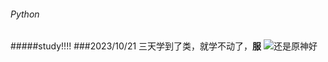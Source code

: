 ###### Python
#####study!!!!
###2023/10/21
三天学到了类，就学不动了，**服**
![还是原神好](https://act.hoyoverse.com/puzzle/hk4e/pz_wY19_dy4do/resource/puzzle/2023/09/21/450a9c73cfd6797976a4384e786b059e_8194795802188472466.png?x-oss-process=image/format,webp/quality,Q_90)
